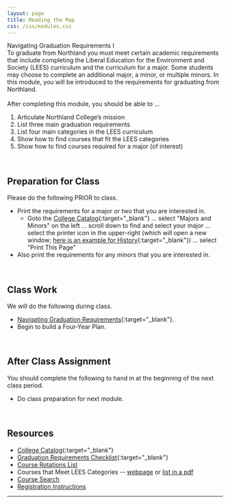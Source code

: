 ```yaml
---
layout: page
title: Reading the Map
css: /css/modules.css
---
```


<div class="panel-group">
  <div class="panel panel-primary">
    <div class="panel-heading">Navigating Graduation Requirements I</div>
    <div class="panel-body">To graduate from Northland you must meet certain academic requirements that include completing the Liberal Education for the Environment and Society (LEES) curriculum and the curriculum for a major. Some students may choose to complete an additional major, a minor, or multiple minors. In this module, you will be introduced to the requirements for graduating from Northland.
<br><br>
After completing this module, you should be able to ...
<ol>
  <li>Articulate Northland College’s mission</li>
  <li>List three main graduation requirements</li>
  <li>List four main categories in the LEES curriculum</li>
  <li>Show how to find courses that fit the LEES categories</li>
  <li>Show how to find courses required for a major (of interest)</li>
</ol>
    </div>
  </div>
</div>

&nbsp;

## Preparation for Class
Please do the following PRIOR to class.

* Print the requirements for a major or two that you are interested in.
    * Goto the [College Catalog](http://catalog.northland.edu/){:target="_blank"} ... select "Majors and Minors" on the left ... scroll down to find and select your major ... select the printer icon in the upper-right (which will open a new window; [here is an example for History](http://catalog.northland.edu/preview_program.php?catoid=21&poid=1684&print){:target="_blank"}) ... select "Print This Page"
* Also print the requirements for any minors that you are interested in.

&nbsp;

## Class Work
We will do the following during class.

* [Navigating Graduation Requirements](https://docs.google.com/presentation/d/1E2YLedjnlgkPj49P8IdWdOvuw8gq3nRaM5OO9I-wutk/edit?usp=sharing){:target="_blank"}.
* Begin to build a Four-Year Plan.

&nbsp;

## After Class Assignment
You should complete the following to hand in at the beginning of the next class period.

* Do class preparation for next module.

&nbsp;

## Resources

* [College Catalog](http://catalog.northland.edu/){:target="_blank"}
* [Graduation Requirements Checklist](https://drive.google.com/drive/folders/1eaA8aWJXFmXrYw_lBLU_lWCQ44vvNfr8){:target="_blank"}
* [Course Rotations List](https://my.northland.edu/academics/#rotations)
* Courses that Meet LEES Categories -- [webpage](http://catalog.northland.edu/preview_program.php?catoid=21&poid=1653) or [list in a pdf](https://my.northland.edu/wp-content/uploads/sites/2/2021/04/LEES-for-AY-2021-ALL.pdf)
* [Course Search](https://my.northland.edu/academics/schedule/course-schedule/)
* [Registration Instructions](https://my.northland.edu/academics/#reg-howto)


----
